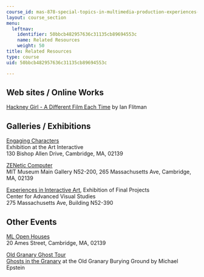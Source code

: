 ```yaml
---
course_id: mas-878-special-topics-in-multimedia-production-experiences-in-interactive-art-fall-2003
layout: course_section
menu:
  leftnav:
    identifier: 50bbcb482957636c31135cb89694553c
    name: Related Resources
    weight: 50
title: Related Resources
type: course
uid: 50bbcb482957636c31135cb89694553c

---
```


Web sites / Online Works
------------------------

[Hackney Girl - A Different Film Each Time](http://www.blipstation.com/) by Ian Flitman

Galleries / Exhibitions
-----------------------

[Engaging Characters](http://www.mitpressjournals.org/doi/abs/10.1162/152028104772624982?journalCode=pajj)  
Exhibition at the Art Interactive  
130 Bishop Allen Drive, Cambridge, MA, 02139

[ZENetic Computer](http://ic.media.mit.edu/courses/mas878/shows/zenetic.html)  
MIT Museum Main Gallery N52-200, 265 Massachusetts Ave, Cambridge, MA, 02139

[Experiences in Interactive Art](http://ic.media.mit.edu/courses/mas878/shows/iashow.html), Exhibition of Final Projects  
Center for Advanced Visual Studies  
275 Massachusetts Ave, Building N52-390

Other Events
------------

[ML Open Houses](http://ic.media.mit.edu/courses/mas878/shows/mlevents.html)  
20 Ames Street, Cambridge, MA, 02139

[Old Granary Ghost Tour](http://ic.media.mit.edu/courses/mas878/shows/granarytour.html)  
[Ghosts in the Granary](http://ic.media.mit.edu/courses/mas878/shows/granarytour.html) at the Old Granary Burying Ground by Michael Epstein